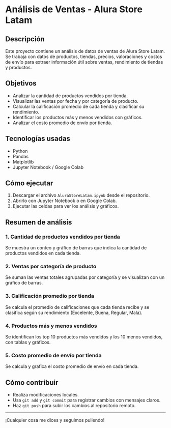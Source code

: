 # Análisis de Ventas - Alura Store Latam

## Descripción

Este proyecto contiene un análisis de datos de ventas de Alura Store Latam.  
Se trabaja con datos de productos, tiendas, precios, valoraciones y costos de envío para extraer información útil sobre ventas, rendimiento de tiendas y productos.

## Objetivos

- Analizar la cantidad de productos vendidos por tienda.  
- Visualizar las ventas por fecha y por categoría de producto.  
- Calcular la calificación promedio de cada tienda y clasificar su rendimiento.  
- Identificar los productos más y menos vendidos con gráficos.  
- Analizar el costo promedio de envío por tienda.  

## Tecnologías usadas

- Python  
- Pandas  
- Matplotlib  
- Jupyter Notebook / Google Colab  

## Cómo ejecutar

1. Descargar el archivo `AluraStoreLatam.ipynb` desde el repositorio.  
2. Abrirlo con Jupyter Notebook o en Google Colab.  
3. Ejecutar las celdas para ver los análisis y gráficos.  

## Resumen de análisis

### 1. Cantidad de productos vendidos por tienda  
Se muestra un conteo y gráfico de barras que indica la cantidad de productos vendidos en cada tienda.

### 2. Ventas por categoría de producto  
Se suman las ventas totales agrupadas por categoría y se visualizan con un gráfico de barras.

### 3. Calificación promedio por tienda  
Se calcula el promedio de calificaciones que cada tienda recibe y se clasifica según su rendimiento (Excelente, Buena, Regular, Mala).

### 4. Productos más y menos vendidos  
Se identifican los top 10 productos más vendidos y los 10 menos vendidos, con tablas y gráficos.

### 5. Costo promedio de envío por tienda  
Se calcula y grafica el costo promedio de envío en cada tienda.

## Cómo contribuir

- Realiza modificaciones locales.  
- Usa `git add` y `git commit` para registrar cambios con mensajes claros.  
- Haz `git push` para subir los cambios al repositorio remoto.  

---

¡Cualquier cosa me dices y seguimos puliendo!
